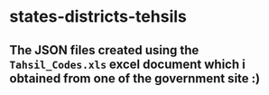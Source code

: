 # states-districts-tehsils

## The JSON files created using the `Tahsil_Codes.xls` excel document which i obtained from one of the government site :)